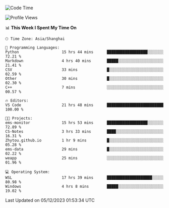<!--START_SECTION:waka-->
![Code Time](http://img.shields.io/badge/Code%20Time-1%2C421%20hrs%2018%20mins-blue)

![Profile Views](http://img.shields.io/badge/Profile%20Views-0-blue)

📊 **This Week I Spent My Time On** 

```text
🕑︎ Time Zone: Asia/Shanghai

💬 Programming Languages: 
Python                   15 hrs 44 mins      ██████████████████░░░░░░░   72.21 % 
Markdown                 4 hrs 40 mins       █████░░░░░░░░░░░░░░░░░░░░   21.41 % 
CSV                      33 mins             █░░░░░░░░░░░░░░░░░░░░░░░░   02.59 % 
Other                    30 mins             █░░░░░░░░░░░░░░░░░░░░░░░░   02.30 % 
C++                      7 mins              ░░░░░░░░░░░░░░░░░░░░░░░░░   00.57 % 

🔥 Editors: 
VS Code                  21 hrs 48 mins      █████████████████████████   100.00 % 

🐱‍💻 Projects: 
ems-monitor              15 hrs 53 mins      ██████████████████░░░░░░░   72.89 % 
CS-Notes                 3 hrs 33 mins       ████░░░░░░░░░░░░░░░░░░░░░   16.31 % 
Zhytou.github.io         1 hr 9 mins         █░░░░░░░░░░░░░░░░░░░░░░░░   05.28 % 
ems-data                 29 mins             █░░░░░░░░░░░░░░░░░░░░░░░░   02.22 % 
weapp                    25 mins             ░░░░░░░░░░░░░░░░░░░░░░░░░   01.96 % 

💻 Operating System: 
WSL                      17 hrs 39 mins      ████████████████████░░░░░   80.98 % 
Windows                  4 hrs 8 mins        █████░░░░░░░░░░░░░░░░░░░░   19.02 % 
```


 Last Updated on 05/12/2023 01:53:34 UTC
<!--END_SECTION:waka-->